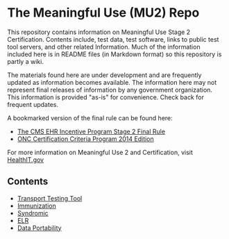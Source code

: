 The Meaningful Use (MU2) Repo
=============================

This repository contains information on Meaningful Use Stage 2 Certification. 
Contents include, test data, test software, links to public test tool servers, 
and other related Information. Much of the information included here is 
in README files (in Markdown format) so this repository is partly a wiki.

The materials found here are under development and are frequently updated 
as information becomes available.  The information here may not represent 
final releases of information by any government organization. This information
is provided "as-is" for convenience.  Check back for frequent updates.

A bookmarked version of the final rule can be found here:

+ [The CMS EHR Incentive Program Stage 2 Final Rule](raw/master/docs/2012-20982-PI-bookmarked.pdf)
+ [ONC Certification Criteria Program 2014 Edition](raw/master/docs/2012-20982-PI-bookmarked.pdf)


For more information on Meaningful Use 2 and Certification, visit
[HealthIT.gov](http://healthit.gov)

Contents
--------
+ [Transport Testing Tool](mu2/tree/master/transport)
+ [Immunization](mu2/tree/master/immunization)
+ [Syndromic](mu2/tree/master/syndromic)
+ [ELR](mu2/tree/master/elr)
+ [Data Portability](mu2/tree/master/data-portability)


